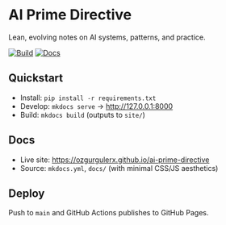 # AI Prime Directive

Lean, evolving notes on AI systems, patterns, and practice.

[![Build](https://github.com/ozgurgulerx/ai-prime-directive/actions/workflows/deploy-docs.yml/badge.svg)](https://github.com/ozgurgulerx/ai-prime-directive/actions)
[![Docs](https://img.shields.io/badge/docs-GitHub%20Pages-0A66C2)](https://ozgurgulerx.github.io/ai-prime-directive)

## Quickstart

- Install: `pip install -r requirements.txt`
- Develop: `mkdocs serve` → http://127.0.0.1:8000
- Build: `mkdocs build` (outputs to `site/`)

## Docs

- Live site: https://ozgurgulerx.github.io/ai-prime-directive
- Source: `mkdocs.yml`, `docs/` (with minimal CSS/JS aesthetics)

## Deploy

Push to `main` and GitHub Actions publishes to GitHub Pages.
